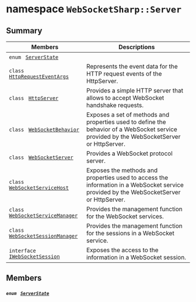 # namespace `WebSocketSharp::Server` 

## Summary

 Members                                | Descriptions                                
----------------------------------------|---------------------------------------------
`enum ` [`ServerState`](#namespace_web_socket_sharp_1_1_server_1aeee15ce451435cc7f2fdb211337d0694)            | 
`class ` [`HttpRequestEventArgs`](WebSocketSharp--Server--HttpRequestEventArgs.md) | Represents the event data for the HTTP request events of the HttpServer.
`class ` [`HttpServer`](WebSocketSharp--Server--HttpServer.md) | Provides a simple HTTP server that allows to accept WebSocket handshake requests.
`class ` [`WebSocketBehavior`](WebSocketSharp--Server--WebSocketBehavior.md) | Exposes a set of methods and properties used to define the behavior of a WebSocket service provided by the WebSocketServer or HttpServer.
`class ` [`WebSocketServer`](WebSocketSharp--Server--WebSocketServer.md) | Provides a WebSocket protocol server.
`class ` [`WebSocketServiceHost`](WebSocketSharp--Server--WebSocketServiceHost.md) | Exposes the methods and properties used to access the information in a WebSocket service provided by the WebSocketServer or HttpServer.
`class ` [`WebSocketServiceManager`](WebSocketSharp--Server--WebSocketServiceManager.md) | Provides the management function for the WebSocket services.
`class ` [`WebSocketSessionManager`](WebSocketSharp--Server--WebSocketSessionManager.md) | Provides the management function for the sessions in a WebSocket service.
`interface ` [`IWebSocketSession`](#interface_web_socket_sharp_1_1_server_1_1_i_web_socket_session) | Exposes the access to the information in a WebSocket session.

## Members

##### `enum ` [`ServerState`](#namespace_web_socket_sharp_1_1_server_1aeee15ce451435cc7f2fdb211337d0694) 

